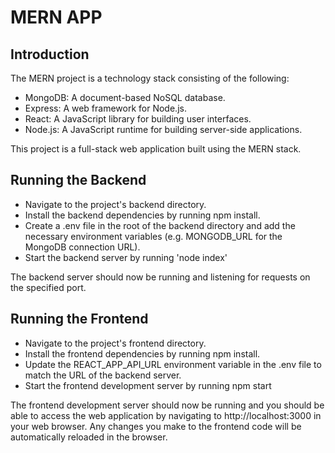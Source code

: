 # MERN APP

## Introduction
The MERN project is a technology stack consisting of the following:

- MongoDB: A document-based NoSQL database.
- Express: A web framework for Node.js.
- React: A JavaScript library for building user interfaces.
- Node.js: A JavaScript runtime for building server-side applications.

This project is a full-stack web application built using the MERN stack.

## Running the Backend
- Navigate to the project's backend directory.
- Install the backend dependencies by running npm install.
- Create a .env file in the root of the backend directory and add the necessary environment variables (e.g. MONGODB_URL for the MongoDB connection URL).
- Start the backend server by running 'node index'

The backend server should now be running and listening for requests on the specified port.

## Running the Frontend
- Navigate to the project's frontend directory.
- Install the frontend dependencies by running npm install.
- Update the REACT_APP_API_URL environment variable in the .env file to match the URL of the backend server.
- Start the frontend development server by running npm start

The frontend development server should now be running and you should be able to access the web application by navigating to http://localhost:3000 in your web browser. Any changes you make to the frontend code will be automatically reloaded in the browser.